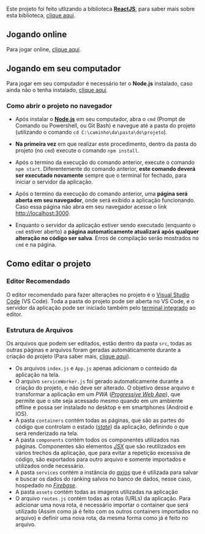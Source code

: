 Este projeto foi feito utlizando a biblioteca [**ReactJS**](https://reactjs.org/), para saber mais sobre esta biblioteca, [clique aqui](https://reactjs.org/).

## Jogando online
 Para jogar online, [clique aqui](http://mundodewumpus.netlify.com/).

## Jogando em seu computador
Para jogar em seu computador é necessário ter o **Node.js** instalado, caso ainda não o tenha instalado, [clique aqui](https://nodejs.org/pt-br/).

### Como abrir o projeto no navegador
- Após instalar o [**Node.js**](https://nodejs.org/pt-br/) em seu computador, abra o `cmd` (Prompt de Comando ou Powershell, ou Git Bash) e navegue até a pasta do projeto (utilizando o comando `cd C:\caminho\da\pasta\do\projeto`).

- **Na primeira vez** em que realizar este procedimento, dentro da pasta do projeto (no `cmd`) execute o comando `npm install`.

- Após o termino da execução do comando anterior, execute o comando `npm start`. Diferentemente do comando anterior, **este comando deverá ser executado novamente** sempre que o terminal for fechado, para iniciar o servidor da aplicação.

- Após o termino da execução do comando anterior, uma **página será aberta em seu navegador**, onde será exibido a aplicação funcionando. Caso essa página não abra em seu navegador acesse o link [http://localhost:3000](http://localhost:3000).

- Enquanto o servidor da aplicação estiver sendo executado (enquanto o `cmd` estiver aberto) a **página automaticamente atualizará após qualquer alteração no código ser salva**. Erros de compilação serão mostrados no `cmd` e na página.
  
## Como editar o projeto

### Editor Recomendado

O editor recomendado para fazer alterações no projeto é o [Visual Studio Code](https://code.visualstudio.com/download) (VS Code). Toda a pasta do projeto pode ser aberta no VS Code, e o servidor da aplicação pode ser iniciado também pelo [terminal integrado](https://code.visualstudio.com/docs/editor/integrated-terminal) ao editor.

### Estrutura de Arquivos

Os arquivos que podem ser editados, estão dentro da pasta `src`, todas as outras páginas e arquivos foram geradas automáticamente durante a criação do projeto (Para saber mais, [clique aqui](https://github.com/facebook/create-react-app#create-react-app--)).

- Os arquivos `index.js` e `App.js` apenas adicionam o conteúdo da aplicação na tela.
- O arquivo `serviceWorker.js` foi gerado automaticamente durante a criação do projeto, e não deve ser alterado. O objetivo desse arquivo é transformar a aplicação em um *PWA* ([*Progressive Web App*](https://developers.google.com/web/progressive-web-apps)), que permite que o site seja acessado mesmo quando em um ambiente offline e possa ser instalado no desktop e em smartphones (Android e IOS).
- A pasta `containers` contém todas as páginas, que são as partes do código que controlam o estado ([*state*](https://reactjs.org/docs/state-and-lifecycle.html)) da aplicação, definindo o que será renderizado na tela.
- A pasta `components` contém todos os componentes utilizados nas páginas. Componentes são elementos [*JSX*](https://reactjs.org/docs/introducing-jsx.html) que são reutilizados em vários trechos da aplicação, que para evitar a repetição excessiva de código, são exportados para outro arquivo e somente importados e utilizados onde necessário.
- A pasta `services` contém a instância do [*axios*](https://github.com/axios/axios#axios) que é utilizada para salvar e buscar os dados do ranking salvos no banco de dados, nesse caso, hospedado no [*Firebase*](https://firebase.google.com/).
- A pasta `assets` contém todas as imagens utilizadas na aplicação
- O arquivo `routes.js` contém todas as rotas (URLs) da aplicação. Para adicionar uma nova rota, é necessário importar o container que será utilizado (Assim como já é feito com os outros containers importados no arquivo) e definir uma nova rota, da mesma forma como já é feito no arquivo.